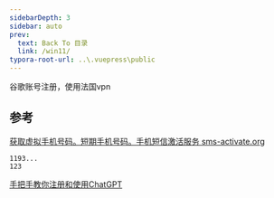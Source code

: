 ```yaml
---
sidebarDepth: 3
sidebar: auto
prev:
  text: Back To 目录
  link: /win11/
typora-root-url: ..\.vuepress\public
---
```














谷歌账号注册，使用法国vpn



## 参考

[获取虚拟手机号码。短期手机号码。手机短信激活服务 sms-activate.org](https://sms-activate.org/getNumber)

```
1193...
123
```

[手把手教你注册和使用ChatGPT](https://juejin.cn/post/7199657558834692157)